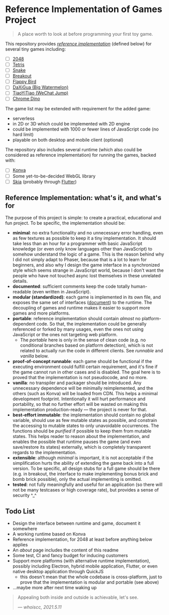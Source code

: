 # Reference Implementation of Games Project

> A place worth to look at before programming your first toy game.

This repository provides *[reference implementation][ref-impl]* (defined below) for 
several tiny games including:
- [ ] [2048][2048]
- [ ] [Tetris][tetris]
- [ ] [Snake][snake]
- [ ] [Breakout][breakout]
- [ ] [Flappy Bird][flappy-bird]
- [ ] [DaXiGua (Big Watermelon)][daxigua]
- [ ] [TiaoYiTiao (WeChat Jump)][tiaoyitiao]
- [ ] [Chrome Dino][chrome-dino]

[ref-impl]: https://en.wikipedia.org/wiki/Reference_implementation
[2048]: https://github.com/gabrielecirulli/2048
[tetris]: https://en.wikipedia.org/wiki/Tetris
[snake]: https://en.wikipedia.org/wiki/Snake_(video_game_genre)
[breakout]: https://en.wikipedia.org/wiki/Breakout_(video_game)
[flappy-bird]: https://en.wikipedia.org/wiki/Flappy_Bird
[daxigua]: https://github.com/liyupi/daxigua
[tiaoyitiao]: https://zh.wikipedia.org/wiki/%E8%B7%B3%E4%B8%80%E8%B7%B3
[chrome-dino]: https://en.wikipedia.org/wiki/Dinosaur_Game

The game list may be extended with requirement for the added game:
* serverless
* in 2D or 3D which could be implemented with 2D engine
* could be implemented with 1000 or fewer lines of JavaScript code (no hard limit)
* playable on both desktop and mobile client (optional)

The repository also includes several runtime (which also could be considered as 
reference implementation) for running the games, backed with:
- [ ] [Konva][konva]
- [ ] Some yet-to-be-decided WebGL library
- [ ] [Skia][skia] (probably through [Flutter][flutter])

[konva]: https://konvajs.org/
[skia]: https://skia.org/
[flutter]: https://flutter.dev/

<!-- todo: explain runtime not production-ready, so not good for fork & add custom
game prototype, and expect it to work. welcome pr -->

## Reference Implementation: what's it, and what's for

The purpose of this project is simple: to create a practical, educational and fun
project. To be specific, the implementation should be:
* **minimal**: no extra functionality and no unnecessary error handling, even as few
  textures as possible to keep it a tiny implementation. It should take less than an
  hour for a programmer with basic JavaScript knowledge (or even only know languages
  other than JavaScript) to somehow understand the logic of a game. This is the
  reason behind why I did not simply adapt to Phaser, because that is a lot to learn
  for beginners, and also why I design the game interface in a synchronized style
  which seems strange in JavaScript world, because I don't want the people who have
  not touched async lost themselves in these unrelated details.
* **documented**: sufficient comments keep the code totally human-readable (even 
  written in JavaScript).
* **modular (standardized)**: each game is implemented in its own file, and exposes
  the same set of interfaces ([document][game-interface-doc]) to the runtime. The 
  decoupling of games and runtime makes it easier to support more games and more 
  platforms.
* **portable**: reference implementation should contain *almost* no 
  platform-dependent code. So that, the implementation could be generally referenced 
  or forked by many usages, even the ones not using JavaScript or the ones not 
  targeting web platform.
  - The *portable* here is only in the sense of clean code (e.g. no conditional
    branches based on platform detection), which is not related to actually run the 
    code in different clients. See *runnable* and *vanilla* below.
* **proof-of-concept runnable**: each game should be functional if the executing
  environment could fulfill certain requirement, and it's fine if the game cannot
  run in other cases and is disabled. The goal here is to proved that the 
  implementation is not pseudocode, and no more.
* **vanilla**: no transpiler and packager should be introduced. Any unnecessary
  dependence will be minimally reimplemented, and the others (such as Konva) will
  be loaded from CDN. This helps a minimal development footprint. Intentionally it
  will hurt performance and portability, so that no further effort will be wasted 
  on making this implementation production-ready &mdash; the project is never for 
  that.
* **best-effort immutable**: the implementation should contain no global variable,
  should use as few mutable states as possible, and constrain the accessing to 
  mutable states to only unavoidable occurrences. The functions should be *purified* 
  if possible to keep them from mutable states. This helps reader to reason about the 
  implementation, and enables the possible that runtime pauses the game (and even
  save/restore its states) externally, which is completely transparent regards to 
  the implementation.
* **extensible**: although *minimal* is important, it is not acceptable if the 
  simplification hurts the ability of extending the game back into a full version.
  To be specific, all design stubs for a full game should be there (e.g. in 
  breakout, the interface to make implementing bonus brick and bomb brick possible),
  only the actual implementing is omitted.
* **tested**: not fully meaningfully and useful for an application (so there will not
  be many testcases or high coverage rate), but provides a sense of security ^_^
  
[game-interface-doc]: Document/GameInterface.markdown

## Todo List

* Design the interface between runtime and game, document it somewhere
* A working runtime based on Konva  
* Reference implementation, for 2048 at least before anything below applies
* An *about* page includes the content of this readme
* Some test, CI and fancy budget for inducing customers
* Support more platforms (with alternative runtime implementation), possibly 
  including Electron, hybrid mobile application, Flutter, or even native desktop
  application through QuickJS
  - this doesn't mean that the whole codebase is cross-platform, just to prove that
    the implementation is modular and portable (see above)
* ...maybe more after next time waking up

> Appealing both inside and outside is achievable, let's see.
> 
> &mdash; <cite>whoiscc, 2021.5.11</cite>